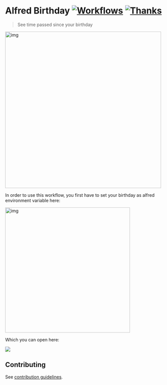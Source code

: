 # Alfred Birthday [![Workflows](https://img.shields.io/badge/More%20Workflows-🎩-purple.svg)](https://github.com/learn-anything/alfred-workflows#readme) [![Thanks](https://img.shields.io/badge/Say%20Thanks-💗-ff69b4.svg)](https://www.patreon.com/nikitavoloboev)
> See time passed since your birthday

<img src="https://i.imgur.com/bMA9wTq.png" width="500" alt="img">

In order to use this workflow, you first have to set your birthday as alfred environment variable here:

<img src="https://i.imgur.com/L2gNrLk.png" width="400" alt="img">

Which you can open here:

![](https://i.imgur.com/Bwumi6L.png)

## Contributing
See [contribution guidelines](../CONTRIBUTING.md#).

